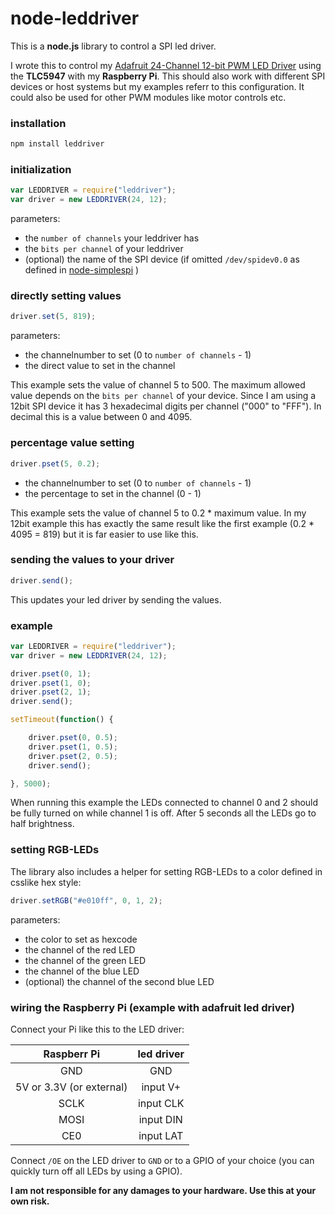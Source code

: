 node-leddriver
==============

This is a **node.js** library to control a SPI led driver.

I wrote this to control my [Adafruit 24-Channel 12-bit PWM LED Driver](https://www.adafruit.com/products/1429) using the **TLC5947** with my **Raspberry Pi**.
This should also work with different SPI devices or host systems but my examples referr to this configuration.
It could also be used for other PWM modules like motor controls etc.

### installation

```sh
npm install leddriver
```

### initialization

```js
var LEDDRIVER = require("leddriver");
var driver = new LEDDRIVER(24, 12);
```

parameters:
* the `number of channels` your leddriver has
* the `bits per channel` of your leddriver
* (optional) the name of the SPI device (if omitted `/dev/spidev0.0` as defined in [node-simplespi](https://github.com/fjw/node-simplespi) )

### directly setting values

```js
driver.set(5, 819);
```
parameters:
* the channelnumber to set (0 to `number of channels` - 1)
* the direct value to set in the channel

This example sets the value of channel 5 to 500. The maximum allowed value depends on the `bits per channel` of your device. Since I am using a 12bit SPI device it has 3 hexadecimal digits per channel ("000" to "FFF"). In decimal this is a value between 0 and 4095.

### percentage value setting
```js
driver.pset(5, 0.2);
```

* the channelnumber to set (0 to `number of channels` - 1)
* the percentage to set in the channel (0 - 1)

This example sets the value of channel 5 to 0.2 * maximum value. In my 12bit example this has exactly the same result like the first example (0.2 * 4095 = 819) but it is far easier to use like this.

### sending the values to your driver
```js
driver.send();
```
This updates your led driver by sending the values.

### example
```js
var LEDDRIVER = require("leddriver");
var driver = new LEDDRIVER(24, 12);

driver.pset(0, 1);
driver.pset(1, 0);
driver.pset(2, 1);
driver.send();

setTimeout(function() {

    driver.pset(0, 0.5);
    driver.pset(1, 0.5);
    driver.pset(2, 0.5);
    driver.send();

}, 5000);
```

When running this example the LEDs connected to channel 0 and 2 should be fully turned on while channel 1 is off. After 5 seconds all the LEDs go to half brightness.

### setting RGB-LEDs

The library also includes a helper for setting RGB-LEDs to a color defined in csslike hex style:
```js
driver.setRGB("#e010ff", 0, 1, 2);
```

parameters:
* the color to set as hexcode
* the channel of the red LED
* the channel of the green LED
* the channel of the blue LED
* (optional) the channel of the second blue LED


### wiring the Raspberry Pi (example with adafruit led driver)

Connect your Pi like this to the LED driver:

| Raspberr Pi | led driver |
|:-----------:|:----------:|
| GND | GND |
| 5V or 3.3V (or external) | input V+ |
| SCLK | input CLK |
| MOSI | input DIN |
| CE0  | input LAT |

Connect `/OE` on the LED driver to `GND` or to a GPIO of your choice (you can quickly turn off all LEDs by using a GPIO).

**I am not responsible for any damages to your hardware. Use this at your own risk.**

